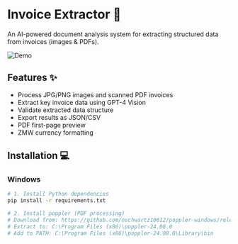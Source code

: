 # Invoice Extractor 🧾

An AI-powered document analysis system for extracting structured data from invoices (images & PDFs).

![Demo](https://ai-solutions-lab-invoice-scanner.streamlit.app/)

## Features ✨
- Process JPG/PNG images and scanned PDF invoices
- Extract key invoice data using GPT-4 Vision
- Validate extracted data structure
- Export results as JSON/CSV
- PDF first-page preview
- ZMW currency formatting

## Installation 💻

### Windows
```bash
# 1. Install Python dependencies
pip install -r requirements.txt

# 2. Install poppler (PDF processing)
# Download from: https://github.com/oschwartz10612/poppler-windows/releases/
# Extract to: C:\Program Files (x86)\poppler-24.08.0
# Add to PATH: C:\Program Files (x86)\poppler-24.08.0\Library\bin
